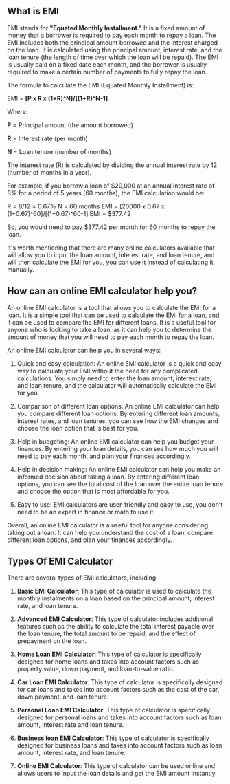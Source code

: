 ## What is EMI

EMI stands for **"Equated Monthly Installment."** It is a fixed amount of money that a borrower is required to pay each month to repay a loan. The EMI includes both the principal amount borrowed and the interest charged on the loan. It is calculated using the principal amount, interest rate, and the loan tenure (the length of time over which the loan will be repaid). The EMI is usually paid on a fixed date each month, and the borrower is usually required to make a certain number of payments to fully repay the loan.

The formula to calculate the EMI (Equated Monthly Installment) is:

EMI = **[P x R x (1+R)^N]/[(1+R)^N-1]**

Where:

**P** = Principal amount (the amount borrowed)

**R** = Interest rate (per month)

**N** = Loan tenure (number of months)

The interest rate (R) is calculated by dividing the annual interest rate by 12 (number of months in a year).

For example, if you borrow a loan of $20,000 at an annual interest rate of 8% for a period of 5 years (60 months), the EMI calculation would be:

R = 8/12 = 0.67%
N = 60 months
EMI = [20000 x 0.67 x (1+0.67)^60]/[(1+0.67)^60-1]
EMI = $377.42

So, you would need to pay $377.42 per month for 60 months to repay the loan.

It's worth mentioning that there are many online calculators available that will allow you to input the loan amount, interest rate, and loan tenure, and will then calculate the EMI for you, you can use it instead of calculating it manually.


## How can an online EMI calculator help you?

An online EMI calculator is a tool that allows you to calculate the EMI for a loan. It is a simple tool that can be used to calculate the EMI for a loan, and it can be used to compare the EMI for different loans. It is a useful tool for anyone who is looking to take a loan, as it can help you to determine the amount of money that you will need to pay each month to repay the loan.

An online EMI calculator can help you in several ways:

1. Quick and easy calculation: An online EMI calculator is a quick and easy way to calculate your EMI without the need for any complicated calculations. You simply need to enter the loan amount, interest rate, and loan tenure, and the calculator will automatically calculate the EMI for you.

2. Comparison of different loan options: An online EMI calculator can help you compare different loan options. By entering different loan amounts, interest rates, and loan tenures, you can see how the EMI changes and choose the loan option that is best for you.

3. Help in budgeting: An online EMI calculator can help you budget your finances. By entering your loan details, you can see how much you will need to pay each month, and plan your finances accordingly.

4. Help in decision making: An online EMI calculator can help you make an informed decision about taking a loan. By entering different loan options, you can see the total cost of the loan over the entire loan tenure and choose the option that is most affordable for you.

5. Easy to use: EMI calculators are user-friendly and easy to use, you don't need to be an expert in finance or math to use it.

Overall, an online EMI calculator is a useful tool for anyone considering taking out a loan. It can help you understand the cost of a loan, compare different loan options, and plan your finances accordingly.

## Types Of EMI Calculator

There are several types of EMI calculators, including:

1. **Basic EMI Calculator**: This type of calculator is used to calculate the monthly instalments on a loan based on the principal amount, interest rate, and loan tenure.

2. **Advanced EMI Calculator**: This type of calculator includes additional features such as the ability to calculate the total interest payable over the loan tenure, the total amount to be repaid, and the effect of prepayment on the loan.

3. **Home Loan EMI Calculator**: This type of calculator is specifically designed for home loans and takes into account factors such as property value, down payment, and loan-to-value ratio.

4. **Car Loan EMI Calculator**: This type of calculator is specifically designed for car loans and takes into account factors such as the cost of the car, down payment, and loan tenure.

5. **Personal Loan EMI Calculator**: This type of calculator is specifically designed for personal loans and takes into account factors such as loan amount, interest rate and loan tenure.

6. **Business loan EMI Calculator**: This type of calculator is specifically designed for business loans and takes into account factors such as loan amount, interest rate, and loan tenure.

7. **Online EMI Calculator**: This type of calculator can be used online and allows users to input the loan details and get the EMI amount instantly.




